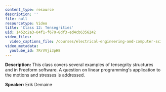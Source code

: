 ```yaml
---
content_type: resource
description: ''
file: null
resourcetype: Video
title: 'Class 12: Tensegrities'
uid: 1452c2a3-04f1-f670-8df3-ed4cb6356242
video_files:
  video_captions_file: /courses/electrical-engineering-and-computer-science/6-849-geometric-folding-algorithms-linkages-origami-polyhedra-fall-2012/class-and-lecture-videos/class-12-tensegrities/7RrVVji3pH8.vtt
video_metadata:
  youtube_id: 7RrVVji3pH8
---
```


**Description:** This class covers several examples of tensegrity structures and in Freeform software. A question on linear programming's application to the motions and stresses is addressed.

**Speaker:** Erik Demaine